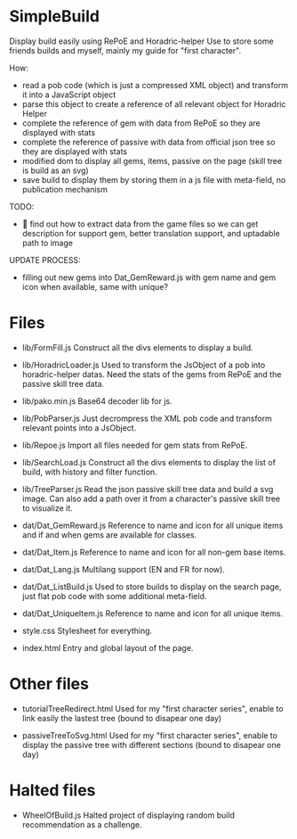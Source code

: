 # SimpleBuild

Display build easily using RePoE and Horadric-helper
Use to store some friends builds and myself, mainly my guide for "first character".

How: 
* read a pob code (which is just a compressed XML object) and transform it into a JavaScript object
* parse this object to create a reference of all relevant object for Horadric Helper
* complete the reference of gem with data from RePoE so they are displayed with stats
* complete the reference of passive with data from official json tree so they are displayed with stats
* modified dom to display all gems, items, passive on the page (skill tree is build as an svg)
* save build to display them by storing them in a js file with meta-field, no publication mechanism

TODO:
* 🔧 find out how to extract data from the game files so we can get description for support gem, better translation support, and uptadable path to image

UPDATE PROCESS:
* filling out new gems into Dat_GemReward.js with gem name and gem icon when available, same with unique?

# Files

* lib/FormFill.js
Construct all the divs elements to display a build.

* lib/HoradricLoader.js
Used to transform the JsObject of a pob into horadric-helper datas. Need the stats of the gems from RePoE and the passive skill tree data.

* lib/pako.min.js
Base64 decoder lib for js.

* lib/PobParser.js
Just decrompress the XML pob code and transform relevant points into a JsObject.

* lib/Repoe.js
Import all files needed for gem stats from RePoE.

* lib/SearchLoad.js
Construct all the divs elements to display the list of build, with history and filter function.

* lib/TreeParser.js
Read the json passive skill tree data and build a svg image. Can also add a path over it from a character's passive skill tree to visualize it.

* dat/Dat_GemReward.js
Reference to name and icon for all unique items and if and when gems are available for classes.

* dat/Dat_Item.js
Reference to name and icon for all non-gem base items.

* dat/Dat_Lang.js
Multilang support (EN and FR for now).

* dat/Dat_ListBuild.js
Used to store builds to display on the search page, just flat pob code with some additional meta-field.

* dat/Dat_UniqueItem.js
Reference to name and icon for all unique items.

* style.css
Stylesheet for everything.

* index.html
Entry and global layout of the page.

# Other files

* tutorialTreeRedirect.html
Used for my "first character series", enable to link easily the lastest tree (bound to disapear one day)

* passiveTreeToSvg.html
Used for my "first character series", enable to display the passive tree with different sections (bound to disapear one day)

# Halted files

* WheelOfBuild.js
Halted project of displaying random build recommendation as a challenge.
